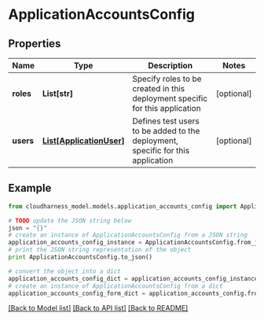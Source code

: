 # ApplicationAccountsConfig



## Properties

Name | Type | Description | Notes
------------ | ------------- | ------------- | -------------
**roles** | **List[str]** | Specify roles to be created in this deployment specific for this application | [optional] 
**users** | [**List[ApplicationUser]**](ApplicationUser.md) | Defines test users to be added to the deployment, specific for this application | [optional] 

## Example

```python
from cloudharness_model.models.application_accounts_config import ApplicationAccountsConfig

# TODO update the JSON string below
json = "{}"
# create an instance of ApplicationAccountsConfig from a JSON string
application_accounts_config_instance = ApplicationAccountsConfig.from_json(json)
# print the JSON string representation of the object
print ApplicationAccountsConfig.to_json()

# convert the object into a dict
application_accounts_config_dict = application_accounts_config_instance.to_dict()
# create an instance of ApplicationAccountsConfig from a dict
application_accounts_config_form_dict = application_accounts_config.from_dict(application_accounts_config_dict)
```
[[Back to Model list]](../README.md#documentation-for-models) [[Back to API list]](../README.md#documentation-for-api-endpoints) [[Back to README]](../README.md)


